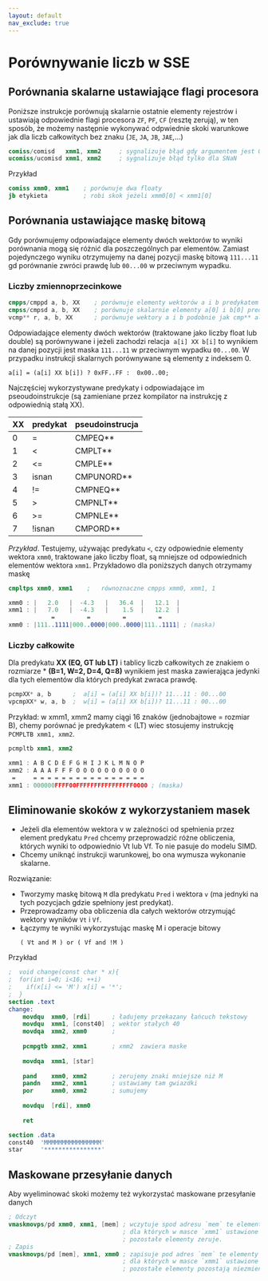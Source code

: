 ```yaml
---
layout: default
nav_exclude: true
---
```



# Porównywanie liczb w SSE

## Porównania skalarne ustawiające flagi procesora

Poniższe instrukcje porównują skalarnie ostatnie elementy rejestrów i ustawiają odpowiednie flagi procesora `ZF`, `PF`, `CF`  (resztę zerują),
w ten sposób, że możemy następnie wykonywać odpwiednie skoki warunkowe jak dla liczb całkowitych bez znaku (`JE`, `JA`, `JB`, `JAE`,...)

```nasm
comiss/comisd   xmm1, xmm2     ; sygnalizuje błąd gdy argumentem jest QNaN lub SNaN
ucomiss/ucomisd xmm1, xmm2     ; sygnalizuje błąd tylko dla SNaN
```

Przykład

```nasm
comiss xmm0, xmm1    ; porównuje dwa floaty
jb etykieta          ; robi skok jeżeli xmm0[0] < xmm1[0]
```

## Porównania ustawiające maskę bitową

Gdy porównujemy odpowiadające elementy dwóch wektorów to wyniki porównania mogą się różnić dla poszczególnych par elementów.
Zamiast pojedynczego wyniku otrzymujemy na danej pozycji maskę bitową `111...11` gd porównanie zwróci prawdę lub `00...00` w przeciwnym wypadku.

### Liczby zmiennoprzecinkowe

```nasm
cmpps/cmppd a, b, XX    ; porównuje elementy wektorów a i b predykatem XX, maskę zapisuje w a
cmpss/cmpsd a, b, XX    ; porównuje skalarnie elementy a[0] i b[0] predykatem XX
vcmp** r, a, b, XX      ; porównuje wektory a i b podobnie jak cmp** ale maskę zapisuje w r  
```
Odpowiadające elementy dwóch wektorów (traktowane jako liczby float lub double) są porównywane i jeżeli zachodzi relacja  `a[i] XX b[i]` to wynikiem na danej pozycji jest maska `111...11` w przeciwnym wypadku `00...00`.  W przypadku instrukcji skalarnych porównywane są elementy z indeksem 0. 

```
a[i] = (a[i] XX b[i]) ? 0xFF..FF :  0x00..00;
```

Najczęściej wykorzystywane predykaty i odpowiadające im pseoudoinstrukcje (są zamieniane przez kompilator na instrukcję z odpowiednią stałą XX).

| XX | predykat | pseudoinstrucja |
| ---| -----    |  ----           |  
|  0 |  =       | CMPEQ**         |    
|  1 |  <       | CMPLT**         |    
|  2 |  <=      | CMPLE**         |    
|  3 |  isnan   | CMPUNORD**      |    
|  4 |  !=      | CMPNEQ**        |    
|  5 |  >       | CMPNLT**        |    
|  6 |  >=      | CMPNLE**        |    
|  7 |  !isnan  | CMPORD**        |    

*Przykład*. Testujemy, używając predykatu `<`, czy odpowiednie elementy wektora `xmm0`, traktowane jako liczby float, 
są mniejsze od odpowiednich elementów wektora `xmm1`. 
Przykładowo dla poniższych danych otrzymamy maskę

```nasm
cmpltps xmm0, xmm1    ;   równoznaczne cmpps xmm0, xmm1, 1

xmm0 : |   2.0   |  -4.3   |   36.4  |   12.1  |
xmm1 : |   7.0   |  -4.3   |    1.5  |   12.2  | 
            =         =         =         =
xmm0 : |111..1111|000..0000|000..0000|111..1111| ; (maska)
```

### Liczby całkowite 

Dla predykatu **XX (EQ, GT lub LT)** i tablicy liczb całkowitych ze znakiem o rozmiarze * **(B=1, W=2, D=4, Q=8)** 
wynikiem jest maska zawierająca jedynki dla tych elementów dla których predykat zwraca prawdę. 

```nasm
pcmpXX* a, b      ;  a[i] = (a[i] XX b[i])? 11...11 : 00...00     
vpcmpXX* w, a, b  ;  w[i] = (a[i] XX b[i])? 11...11 : 00...00
``` 

Przykład: w xmm1, xmm2 mamy ciągi 16 znaków (jednobajtowe = rozmiar B), chemy porównać je predykatem < (LT) wiec stosujemy instrukcję `PCMPLTB xmm1, xmm2`.

```nasm
pcmpltb xmm1, xmm2

xmm1 : A B C D E F G H I J K L M N O P
xmm2 : A A A F F F O O O O O O O O O O
 =     = = = = = = = = = = = = = = = =
xmm1 : 000000FFFF00FFFFFFFFFFFFFFFF0000 ; (maska)
```

## Eliminowanie skoków z wykorzystaniem masek

* Jeżeli dla elementów wektora v w zależności od spełnienia przez element predykatu `Pred` chcemy przeprowadzić różne obliczenia, których wyniki to odpowiednio Vt lub Vf. To nie pasuje do modelu SIMD.
* Chcemy uniknąć instrukcji warunkowej, bo ona wymusza wykonanie skalarne.

Rozwiązanie:
* Tworzymy maskę bitową `M` dla predykatu `Pred` i wektora `v` (ma jednyki na tych pozycjach gdzie spełniony jest predykat).
* Przeprowadzamy oba obliczenia dla całych wektorów otrzymująć wektory wyników `Vt` i `Vf`.
* Łączymy te wyniki wykorzystując maskę M i operacje bitowy
  ```
  ( Vt and M ) or ( Vf and !M )
  ``` 
  
Przykład

```nasm 
;  void change(const char * x){
;  for(int i=0; i<16; ++i)
;    if(x[i] <= 'M') x[i] = '*';
;  }
section .text 
change:
    movdqu  xmm0, [rdi]      ; ładujemy przekazany łańcuch tekstowy
    movdqu  xmm1, [const40]  ; wektor stałych 40
    movdqa  xmm2, xmm0       ; 
 
    pcmpgtb xmm2, xmm1       ; xmm2  zawiera maske
 
    movdqa  xmm1, [star]
 
    pand    xmm0, xmm2       ; zerujemy znaki mniejsze niż M      
    pandn   xmm2, xmm1       ; ustawiamy tam gwiazdki
    por     xmm0, xmm2       ; sumujemy 
 
    movdqu  [rdi], xmm0
 
    ret

section .data 
const40  'MMMMMMMMMMMMMMMM' 
star     '****************' 
```

## Maskowane przesyłanie danych

Aby wyeliminować skoki możemy też wykorzystać maskowane przesyłanie danych

```nasm
; Odczyt
vmaskmovps/pd xmm0, xmm1, [mem] ; wczytuje spod adresu `mem` te elementy wektora `xmm0` 
                                ; dla których w masce `xmm1` ustawione są jedynki, 
                                ; pozostałe elementy zeruje.
; Zapis
vmaskmovps/pd [mem], xmm1, xmm0 ; zapisuje pod adres `mem` te elementy wektora `xmm0` 
                                ; dla których w masce `xmm1` ustawione są jedynki, 
                                ; pozostałe elementy pozostają niezmienione.
```
